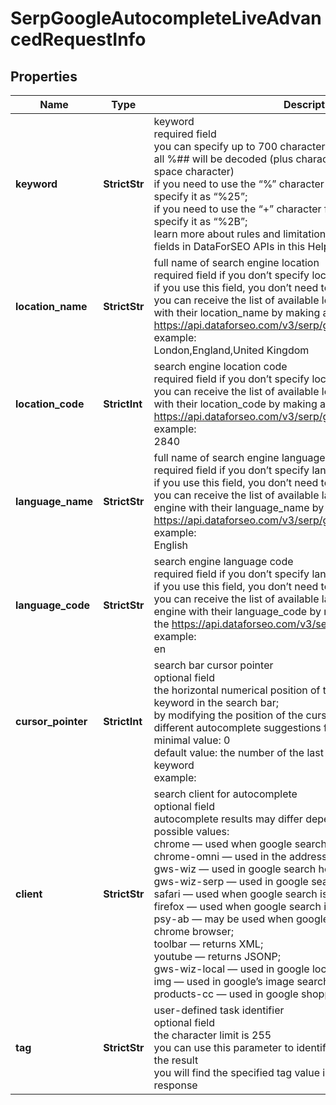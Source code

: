 # SerpGoogleAutocompleteLiveAdvancedRequestInfo


## Properties

| Name | Type | Description | Notes |
|------------ | ------------- | ------------- | -------------|
**keyword** | **StrictStr** | keyword<br>required field<br>you can specify up to 700 characters in the keyword field<br>all %## will be decoded (plus character ‘+’ will be decoded to a space character)<br>if you need to use the “%” character for your keyword, please specify it as “%25”;<br>if you need to use the “+” character for your keyword, please specify it as “%2B”;<br>learn more about rules and limitations of keyword and keywords fields in DataForSEO APIs in this Help Center article |[optional]|
**location_name** | **StrictStr** | full name of search engine location<br>required field if you don’t specify location_code<br>if you use this field, you don’t need to specify location_code;<br>you can receive the list of available locations of the search engine with their location_name by making a separate request to https://api.dataforseo.com/v3/serp/google/autocomplete/locations<br>example:<br>London,England,United Kingdom |[optional]|
**location_code** | **StrictInt** | search engine location code<br>required field if you don’t specify location_name;<br>you can receive the list of available locations of the search engines with their location_code by making a separate request to https://api.dataforseo.com/v3/serp/google/locations<br>example:<br>2840 |[optional]|
**language_name** | **StrictStr** | full name of search engine language<br>required field if you don’t specify language_code<br>if you use this field, you don’t need to specify language_code;<br>you can receive the list of available languages of the search engine with their language_name by making a separate request to https://api.dataforseo.com/v3/serp/google/languages<br>example:<br>English |[optional]|
**language_code** | **StrictStr** | search engine language code<br>required field if you don’t specify language_name<br>if you use this field, you don’t need to specify language_name;<br>you can receive the list of available languages of the search engine with their language_code by making a separate request to the https://api.dataforseo.com/v3/serp/google/languages<br>example:<br>en |[optional]|
**cursor_pointer** | **StrictInt** | search bar cursor pointer<br>optional field<br>the horizontal numerical position of the cursor pointer within the keyword in the search bar;<br>by modifying the position of the cursor pointer, you will obtain different autocomplete suggestions for the same seed keyword;<br>minimal value: 0<br>default value: the number of the last character of the specified keyword<br>example:<br>|which query are s – 'cursor_pointer': 0<br>which query is s| – 'cursor_pointer': 16<br>which que|ry is s – 'cursor_pointer': 9 |[optional]|
**client** | **StrictStr** | search client for autocomplete<br>optional field<br>autocomplete results may differ depending on the search client;<br>possible values:<br>chrome — used when google search is opened in google chrome;<br>chrome-omni — used in the address bar in chrome;<br>gws-wiz — used in google search home page;<br>gws-wiz-serp — used in google search engine results page;<br>safari — used when google search is opened in safari browser;<br>firefox — used when google search is opened in firefox browser;<br>psy-ab — may be used when google search is opened in google chrome browser;<br>toolbar — returns XML;<br>youtube — returns JSONP;<br>gws-wiz-local — used in google local;<br>img — used in google’s image search;<br>products-cc — used in google shopping search |[optional]|
**tag** | **StrictStr** | user-defined task identifier<br>optional field<br>the character limit is 255<br>you can use this parameter to identify the task and match it with the result<br>you will find the specified tag value in the data object of the response |[optional]|